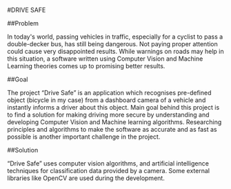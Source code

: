 #DRIVE SAFE

##Problem

In today's world, passing vehicles in traffic, especially for a cyclist to pass a double-decker bus, has still being dangerous. Not paying proper attention could cause very disappointed results. While warnings on roads may help in this situation, a software written using Computer Vision and Machine Learning theories comes up to promising better results.

##Goal

The project “Drive Safe” is an application which recognises pre-defined object (bicycle in my case) from a dashboard camera of a vehicle and instantly informs a driver about this object. Main goal behind this project is to find a solution for making driving more secure by understanding and developing Computer Vision and Machine learning algorithms. Researching principles and algorithms to make the software as accurate and as fast as possible is another important challenge in the project.

##Solution

“Drive Safe” uses computer vision algorithms, and artificial intelligence techniques for classification data provided by a camera. Some external libraries like OpenCV are used during the development.

